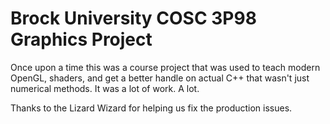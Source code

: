 # Brock University COSC 3P98 Graphics Project
Once upon a time this was a course project that was used to teach modern OpenGL, shaders, and get a better handle on actual C++ that wasn't just numerical methods. It was a lot of work. A lot.

Thanks to the Lizard Wizard for helping us fix the production issues.
